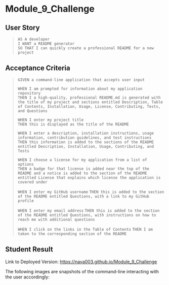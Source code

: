 # Module_9_Challenge

## User Story
> `AS A developer`  
> `I WANT a README generator`  
> `SO THAT I can quickly create a professional README for a new project`

## Acceptance Criteria
> `GIVEN a command-line application that accepts user input`
> 
> `WHEN I am prompted for information about my application repository`  
> `THEN I a high-quality, professional README.md is generated with the title of my project and sections entitled Description, Table of Contents, Installation, Usage, License, Contributing, Tests, and Questions`
> 
> `WHEN I enter my project title`  
> `THEN this is displayed as the title of the README`
> 
> `WHEN I enter a description, installation instructions, usage information, contribution guidelines, and test instructions`  
> `THEN this information is added to the sections of the README entitled Description, Installation, Usage, Contributing, and Tests`
> 
> `WHEN I choose a license for my application from a list of options`  
> `THEN a badge for that license is added near the top of the README and a notice is added to the section of the README entitled License that explains which license the application is covered under`
>
> `WHEN I enter my GitHub username`
> `THEN this is added to the section of the README entitled Questions, with a link to my GitHub profile`
>
> `WHEN I enter my email address`
> `THEN this is added to the section of the README entitled Questions, with instructions on how to reach me with additional questions`
>
> `WHEN I click on the links in the Table of Contents`
> `THEN I am taken to the corresponding section of the README`

## Student Result
Link to Deployed Version: https://nava003.github.io/Module_9_Challenge
  
The following images are snapshots of the command-line interacting with the user accordingly:  
